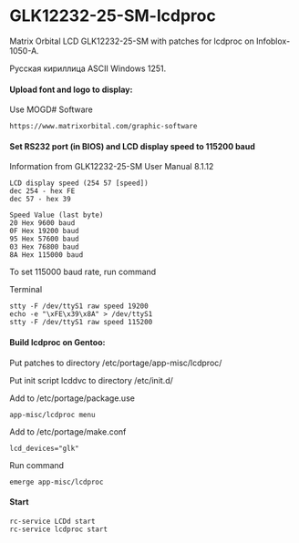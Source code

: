 # GLK12232-25-SM-lcdproc
Matrix Orbital LCD GLK12232-25-SM with patches for lcdproc on Infoblox-1050-A.

Русская кириллица ASCII Windows 1251.

#### Upload font and logo to display:

Use MOGD# Software
```
https://www.matrixorbital.com/graphic-software
```

#### Set RS232 port (in BIOS) and LCD display speed to 115200 baud 

Information from GLK12232-25-SM User Manual 8.1.12
```
LCD display speed (254 57 [speed])
dec 254 - hex FE
dec 57 - hex 39

Speed Value (last byte)
20 Hex 9600 baud
0F Hex 19200 baud
95 Hex 57600 baud
03 Hex 76800 baud
8A Hex 115000 baud
```
To set 115000 baud rate, run command

Terminal
```
stty -F /dev/ttyS1 raw speed 19200
echo -e "\xFE\x39\x8A" > /dev/ttyS1
stty -F /dev/ttyS1 raw speed 115200
```

#### Build lcdproc on Gentoo:

Put patches to directory /etc/portage/app-misc/lcdproc/

Put init script lcddvc to directory /etc/init.d/

Add to /etc/portage/package.use
```
app-misc/lcdproc menu
```

Add to /etc/portage/make.conf
```
lcd_devices="glk"
```

Run command
```
emerge app-misc/lcdproc
```

#### Start
```
rc-service LCDd start
rc-service lcdproc start
```
